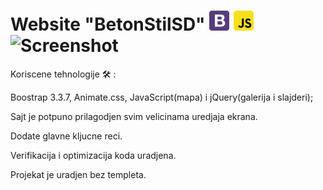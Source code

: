  # Website "BetonStilSD"          ![Screenshot](b32.png)   ![Screenshot](js32.png)      ![Screenshot](jq32.svg)    

Koriscene tehnologije 🛠  :

 Boostrap 3.3.7, Animate.css, JavaScript(mapa) i jQuery(galerija i slajderi); 

Sajt je potpuno prilagodjen svim velicinama uredjaja ekrana.

Dodate glavne kljucne reci.

Verifikacija i optimizacija koda uradjena.

Projekat je uradjen bez templeta.



